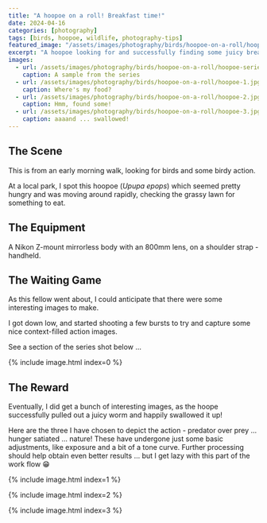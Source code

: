 ```yaml
---
title: "A hoopoe on a roll! Breakfast time!"
date: 2024-04-16
categories: [photography]
tags: [birds, hoopoe, wildlife, photography-tips]
featured_image: "/assets/images/photography/birds/hoopoe-on-a-roll/hoopoe-3.jpg"
excerpt: "A hoopoe looking for and successfully finding some juicy breakfast."
images:
  - url: /assets/images/photography/birds/hoopoe-on-a-roll/hoopoe-series.jpg
    caption: A sample from the series
  - url: /assets/images/photography/birds/hoopoe-on-a-roll/hoopoe-1.jpg
    caption: Where's my food?
  - url: /assets/images/photography/birds/hoopoe-on-a-roll/hoopoe-2.jpg
    caption: Hmm, found some!
  - url: /assets/images/photography/birds/hoopoe-on-a-roll/hoopoe-3.jpg
    caption: aaaand ... swallowed!
---
```


## The Scene

This is from an early morning walk, looking for birds and some birdy action.

At a local park, I spot this hoopoe (*Upupa epops*) which seemed pretty hungry and was moving around rapidly, checking the grassy lawn for something to eat.

## The Equipment

A Nikon Z-mount mirrorless body with an 800mm lens, on a shoulder strap - handheld.

## The Waiting Game

As this fellow went about, I could anticipate that there were some interesting images to make.

I got down low, and started shooting a few bursts to try and capture some nice context-filled action images.

See a section of the series shot below ... 

{% include image.html index=0 %}

## The Reward

Eventually, I did get a bunch of interesting images, as the hoope successfully pulled out a juicy worm and happily swallowed it up!

Here are the three I have chosen to depict the action - predator over prey ... hunger satiated ... nature! These have undergone just some basic adjustments, like exposure and a bit of a tone curve. Further processing should help obtain even better results ... but I get lazy with this part of the work flow 😁

{% include image.html index=1 %}

{% include image.html index=2 %}

{% include image.html index=3 %}